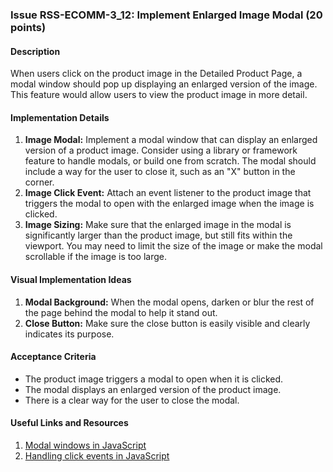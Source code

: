 ### Issue RSS-ECOMM-3_12: Implement Enlarged Image Modal (20 points)

#### Description

When users click on the product image in the Detailed Product Page, a modal window should pop up displaying an enlarged version of the image. This feature would allow users to view the product image in more detail.

#### Implementation Details

1. **Image Modal:** Implement a modal window that can display an enlarged version of a product image. Consider using a library or framework feature to handle modals, or build one from scratch. The modal should include a way for the user to close it, such as an "X" button in the corner.
2. **Image Click Event:** Attach an event listener to the product image that triggers the modal to open with the enlarged image when the image is clicked.
3. **Image Sizing:** Make sure that the enlarged image in the modal is significantly larger than the product image, but still fits within the viewport. You may need to limit the size of the image or make the modal scrollable if the image is too large.

#### Visual Implementation Ideas

1. **Modal Background:** When the modal opens, darken or blur the rest of the page behind the modal to help it stand out.
2. **Close Button:** Make sure the close button is easily visible and clearly indicates its purpose.

#### Acceptance Criteria

- The product image triggers a modal to open when it is clicked.
- The modal displays an enlarged version of the product image.
- There is a clear way for the user to close the modal.

#### Useful Links and Resources

1. [Modal windows in JavaScript](https://www.w3schools.com/howto/howto_css_modals.asp)
2. [Handling click events in JavaScript](https://developer.mozilla.org/en-US/docs/Web/API/Element/click_event)
